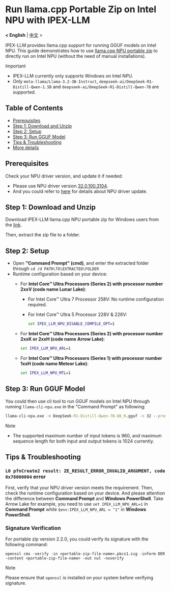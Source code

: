 # Run llama.cpp Portable Zip on Intel NPU with IPEX-LLM
<p>
  <b>< English</b> | <a href='./llama_cpp_npu_portable_zip_quickstart.zh-CN.md'>中文</a> >
</p>

IPEX-LLM provides llama.cpp support for running GGUF models on Intel NPU. This guide demonstrates how to use [llama.cpp NPU portable zip](https://github.com/intel/ipex-llm/releases/tag/v2.2.0) to directly run on Intel NPU (without the need of manual installations).

> [!IMPORTANT]
> 
> - IPEX-LLM currently only supports Windows on Intel NPU.
> - Only `meta-llama/Llama-3.2-3B-Instruct`, `deepseek-ai/DeepSeek-R1-Distill-Qwen-1.5B` and `deepseek-ai/DeepSeek-R1-Distill-Qwen-7B` are supported.


## Table of Contents
- [Prerequisites](#prerequisites)
- [Step 1: Download and Unzip](#step-1-download-and-unzip)
- [Step 2: Setup](#step-2-setup)
- [Step 3: Run GGUF Model](#step-3-run-gguf-model)
- [Tips & Troubleshooting](#tips--troubleshooting)
- [More details](npu_quickstart.md)


## Prerequisites

Check your NPU driver version, and update it if needed:

- Please use NPU driver version [32.0.100.3104](https://www.intel.com/content/www/us/en/download/794734/838895/intel-npu-driver-windows.html).
- And you could refer to [here](npu_quickstart.md#update-npu-driver) for details about NPU driver update.

## Step 1: Download and Unzip

Download IPEX-LLM llama.cpp NPU portable zip for Windows users from the [link](https://github.com/intel/ipex-llm/releases/tag/v2.2.0).

Then, extract the zip file to a folder.

## Step 2: Setup

- Open **"Command Prompt" (cmd)**, and enter the extracted folder through `cd /d PATH\TO\EXTRACTED\FOLDER`
- Runtime configuration based on your device:
  - For **Intel Core™ Ultra Processors (Series 2) with processor number 2xxV (code name Lunar Lake)**:

    - For Intel Core™ Ultra 7 Processor 258V:
        No runtime configuration required.

    - For Intel Core™ Ultra 5 Processor 228V & 226V:
        ```cmd
        set IPEX_LLM_NPU_DISABLE_COMPILE_OPT=1
        ```

  - For **Intel Core™ Ultra Processors (Series 2) with processor number 2xxK or 2xxH (code name Arrow Lake)**:
    ```cmd
    set IPEX_LLM_NPU_ARL=1
    ```

  - For **Intel Core™ Ultra Processors (Series 1) with processor number 1xxH (code name Meteor Lake)**:
    ```cmd
    set IPEX_LLM_NPU_MTL=1
    ```

## Step 3: Run GGUF Model

You could then use cli tool to run GGUF models on Intel NPU through running `llama-cli-npu.exe` in the "Command Prompt" as following:

```cmd
llama-cli-npu.exe -m DeepSeek-R1-Distill-Qwen-7B-Q6_K.gguf -n 32 --prompt "What is AI?"
```

> [!Note]
> 
> - The supported maximum number of input tokens is 960, and maximum sequence length for both input and output tokens is 1024 currently.

## Tips & Troubleshooting

### `L0 pfnCreate2 result: ZE_RESULT_ERROR_INVALID_ARGUMENT, code 0x78000004` error

First, verify that your NPU driver version meets the requirement. Then, check the runtime configuration based on your device. And please attention the difference between **Command Prompt** and **Windows PowerShell**. Take Arrow Lake for example, you need to use `set IPEX_LLM_NPU_ARL=1` in **Command Prompt** while `$env:IPEX_LLM_NPU_ARL = "1"` in **Windows PowerShell**.

### Signature Verification

For portable zip version 2.2.0, you could verify its signature with the following command:

```
openssl cms -verify -in <portable-zip-file-name>.pkcs1.sig -inform DER -content <portable-zip-file-name> -out nul -noverify
```

> [!NOTE]
> Please ensure that `openssl` is installed on your system before verifying signature.